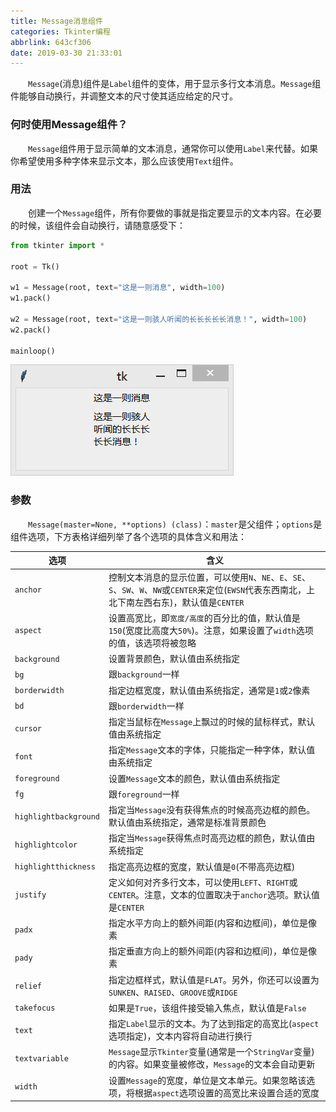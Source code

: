 ```yaml
---
title: Message消息组件
categories: Tkinter编程
abbrlink: 643cf306
date: 2019-03-30 21:33:01
---
```

&emsp;&emsp;`Message`(消息)组件是`Label`组件的变体，用于显示多行文本消息。`Message`组件能够自动换行，并调整文本的尺寸使其适应给定的尺寸。<!-- more -->

### 何时使用Message组件？

&emsp;&emsp;`Message`组件用于显示简单的文本消息，通常你可以使用`Label`来代替。如果你希望使用多种字体来显示文本，那么应该使用`Text`组件。
  
### 用法

&emsp;&emsp;创建一个`Message`组件，所有你要做的事就是指定要显示的文本内容。在必要的时候，该组件会自动换行，请随意感受下：

``` python
from tkinter import *
​
root = Tk()
​
w1 = Message(root, text="这是一则消息", width=100)
w1.pack()
​
w2 = Message(root, text="这是一则骇人听闻的长长长长长消息！", width=100)
w2.pack()
​
mainloop()
```

<img src="./Message消息组件/1.png">

### 参数

&emsp;&emsp;`Message(master=None, **options) (class)`：`master`是父组件；`options`是组件选项，下方表格详细列举了各个选项的具体含义和用法：

选项                  | 含义
----------------------|----------
`anchor`              | 控制文本消息的显示位置，可以使用`N`、`NE`、`E`、`SE`、`S`、`SW`、`W`、`NW`或`CENTER`来定位(`EWSN`代表东西南北，上北下南左西右东)，默认值是`CENTER`
`aspect`              | 设置高宽比，即`宽度/高度`的百分比的值，默认值是`150`(宽度比高度大`50%`)。注意，如果设置了`width`选项的值，该选项将被忽略
`background`          | 设置背景颜色，默认值由系统指定
`bg`                  | 跟`background`一样
`borderwidth`         | 指定边框宽度，默认值由系统指定，通常是`1`或`2`像素
`bd`                  | 跟`borderwidth`一样
`cursor`              | 指定当鼠标在`Message`上飘过的时候的鼠标样式，默认值由系统指定
`font`                | 指定`Message`文本的字体，只能指定一种字体，默认值由系统指定
`foreground`          | 设置`Message`文本的颜色，默认值由系统指定
`fg`                  | 跟`foreground`一样
`highlightbackground` | 指定当`Message`没有获得焦点的时候高亮边框的颜色。默认值由系统指定，通常是标准背景颜色
`highlightcolor`      | 指定当`Message`获得焦点时高亮边框的颜色，默认值由系统指定
`highlightthickness`  | 指定高亮边框的宽度，默认值是`0`(不带高亮边框)
`justify`             | 定义如何对齐多行文本，可以使用`LEFT`、`RIGHT`或`CENTER`。注意，文本的位置取决于`anchor`选项。默认值是`CENTER`
`padx`                | 指定水平方向上的额外间距(内容和边框间)，单位是像素
`pady`                | 指定垂直方向上的额外间距(内容和边框间)，单位是像素
`relief`              | 指定边框样式，默认值是`FLAT`。另外，你还可以设置为`SUNKEN`、`RAISED`、`GROOVE`或`RIDGE`
`takefocus`           | 如果是`True`，该组件接受输入焦点，默认值是`False`
`text`                | 指定`Label`显示的文本。为了达到指定的高宽比(`aspect`选项指定)，文本内容将自动进行换行
`textvariable`        | `Message`显示`Tkinter`变量(通常是一个`StringVar`变量)的内容。如果变量被修改，`Message`的文本会自动更新
`width`               | 设置`Message`的宽度，单位是文本单元。如果忽略该选项，将根据`aspect`选项设置的高宽比来设置合适的宽度